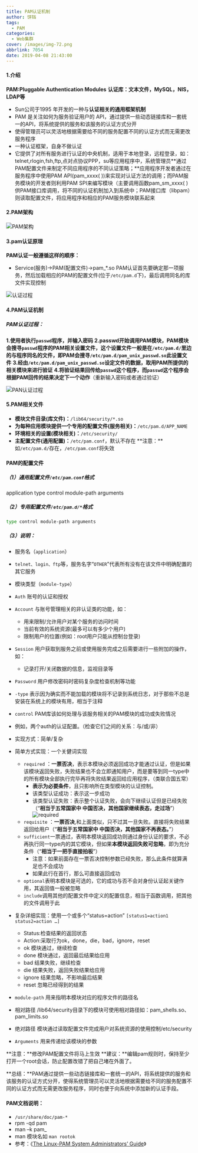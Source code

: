 ```yaml
---
title: PAM认证机制
author: 饼铛
tags:
  - PAM
categories:
  - Web集群
cover: /images/img-72.png
abbrlink: 7054
date: 2019-04-08 21:43:00
---
```

#### 1.介绍
**PAM:Pluggable Authentication Modules**
**认证库：文本文件，MySQL，NIS，LDAP等**
* Sun公司于1995 年开发的一种与**认证相关的通用框架机制**
* PAM 是关注如何为服务验证用户的 API，通过提供一些动态链接库和一套统一的API，将系统提供的服务和该服务的认证方式分开
* 使得管理员可以灵活地根据需要给不同的服务配置不同的认证方式而无需更改服务程序
* 一种认证框架，自身不做认证
* 它提供了对所有服务进行认证的中央机制，适用于本地登录，远程登录，如：telnet,rlogin,fsh,ftp,点对点协议PPP，su等应用程序中，系统管理员**通过PAM配置文件来制定不同应用程序的不同认证策略；**应用程序开发者通过在服务程序中使用PAM API(pam_xxxx( ))来实现对认证方法的调用；而PAM服务模块的开发者则利用PAM SPI来编写模块（主要调用函数pam_sm_xxxx( )供PAM接口库调用，将不同的认证机制加入到系统中；PAM接口库（libpam）则读取配置文件，将应用程序和相应的PAM服务模块联系起来

#### 2.PAM架构
![PAM架构](/images/img-18.png)

#### 3.pam认证原理
**PAM认证一般遵循这样的顺序：** 
* Service(服务)→PAM(配置文件)→pam_*.so
PAM认证首先要确定那一项服务，然后加载相应的PAM的配置文件(位于`/etc/pam.d`下)，最后调用同名的库文件实现控制

![认证过程](/images/img-19.png)

#### 4.PAM认证机制
##### PAM认证过程：
**1.使用者执行`passwd`程序，并输入密码**
**2.passwd开始调用PAM模块，PAM模块会搜寻`passwd`程序的PAM相关设置文件，这个设置文件一般是在`/etc/pam.d/`里边的与程序同名的文件，即PAM会搜寻`/etc/pam.d/pam_unix_passwd.so`此设置文件**
**3.经由`/etc/pam.d/pam_unix_passwd.so`设定文件的数据，取用PAM所提供的相关模块来进行验证**
**4.将验证结果回传给`passwd`这个程序，而`passwd`这个程序会根据PAM回传的结果决定下一个动作**（重新输入密码或者通过验证）

![PAN认证过程](/images/img-20.png)

#### 5.PAM相关文件
* **模块文件目录(库文件)：**`/lib64/security/*.so`
* **为每种应用模块提供一个专用的配置文件(服务相关)：**`/etc/pam.d/APP_NAME`
* **环境相关的设置(模块相关)：**`/etc/security/`
* **主配置文件(通用配置)：**`/etc/pam.conf`，默认不存在
**注意：**如`/etc/pam.d/`存在，`/etc/pam.conf`将失效

#### PAM的配置文件
##### （1）通用配置文件`/etc/pam.conf`格式
application type control module-path arguments

##### （2）专用配置文件`/etc/pam.d/*`格式
```bash
type control module-path arguments
```
##### （3）说明：
* 服务名（`application`）
 * `telnet、login、ftp`等，服务名字“`OTHER`”代表所有没有在该文件中明确配置的其它服务
* 模块类型（`module-type`）
 * `Auth` 账号的认证和授权
 * `Account` 与账号管理相关的非认证类的功能，如：
   * 用来限制/允许用户对某个服务的访问时间
   * 当前有效的系统资源(最多可以有多少个用户)
   * 限制用户的位置(例如：root用户只能从控制台登录)
 * `Session` 用户获取到服务之前或使用服务完成之后需要进行一些附加的操作，如：
   * 记录打开/关闭数据的信息，监视目录等
 * `Password` 用户修改密码时密码复杂度检查机制等功能
 * `-type` 表示因为确实而不能加载的模块将不记录到系统日志，对于那些不总是安装在系统上的模块有用，相当于注释
 
* `control` PAM库该如何处理与该服务相关的PAM模块的成功或失败情况
 * 例如，两个auth的认证配置。（检查它们之间的关系：与/或/非）
 * 实现方式：简单/复杂
 * 简单方式实现：一个关健词实现
   * `required` ：**一票否决**，表示本模块必须返回成功才能通过认证，但是如果该模块返回失败，失败结果也不会立即通知用户，而是要等到同一type中的所有模块全部执行完毕再将失败结果返回给应用程序，（类联合国五常）
     * **表示为必要条件**，且只影响所在类型模块的认证控制。
     * 该类型认证成功：表示这一步成功
     * 该类型认证失败：表示整个认证失败，会向下继续认证但是已经失败（“**相当于五常国家中 中国否决，其他国家继续表态，走过场**”）
![required](/images/img-22.png)
   * `requisite` ：**一票否决**,和上面类似，只不过其一旦失败。直接将失败结果返回给用户（“**相当于五常国家中 中国否决，其他国家不再表态。**”）
   * `sufficient`一票通过，表明本模块返回成功则通过身份认证的要求，不必再执行同一type内的其它模块，但如果**本模块返回失败可忽略**，即为充分条件（“**相当于一把手直接拍板**”）
     * 注意：如果前面存在一票否决控制参数已经失败，那么此条件就算满足也不会成功
     * 如果此行在首行，那么可直接返回成功
   * `optional`表明本模块是可选的，它的成功与否不会对身份认证起关键作用，其返回值一般被忽略
   * `include`调用其他的配置文件中定义的配置信息，相当于函数调用，把其他的文件调用于此
 * 复杂详细实现：使用一个或多个“status=action”
`[status1=action1 status2=action …]`
   * Status:检查结果的返回状态
   * Action:采取行为ok，done，die，bad，ignore，reset
   * ok 模块通过，继续检查
   * done 模块通过，返回最后结果给应用
   * bad 结果失败，继续检查
   * die 结果失败，返回失败结果给应用
   * ignore 结果忽略，不影响最后结果
   * reset 忽略已经得到的结果

* `module-path` 用来指明本模块对应的程序文件的路径名
 * 相对路径	/lib64/security目录下的模块可使用相对路径如：pam_shells.so、pam_limits.so
 * 绝对路径	模块通过读取配置文件完成用户对系统资源的使用控制/etc/security
* `Arguments` 用来传递给该模块的参数
 
**注意：**修改PAM配置文件将马上生效
**建议：**编辑pam规则时，保持至少打开一个root会话，防止配置改错了把自己堵在外面了。

**总结：**PAM通过提供一些动态链接库和一套统一的API，将系统提供的服务和该服务的认证方式分开，使得系统管理员可以灵活地根据需要给不同的服务配置不同的认证方式而无需更改服务程序，同时也便于向系统中添加新的认证手段。

#### PAM文档说明：
* `/usr/share/doc/pam-*` 
* rpm -qd pam
* man –k pam_
* man 模块名如 `man rootok`
* 参考：《[The Linux-PAM System Administrators’ Guide](http://linux-pam.org/Linux-PAM-html/)》

